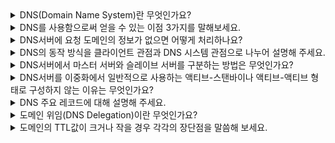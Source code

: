 <details>
<summary> DNS(Domain Name System)란 무엇인가요? </summary>
<div markdown="1">
  <br>
        
  도메인 주소를 IP 주소로 변환시켜주는 것을 말합니다.
</div>
</details>

<details>
<summary> DNS를 사용함으로써 얻을 수 있는 이점 3가지를 말해보세요. </summary>
<div markdown="1">
  <br>
        
  1) 하나의 IP 주소를 이용해 여러 개의 웹 서비스를 운영할 수 있습니다.
  2) 서비스 중인 IP 주소가 변경되더라도 도메인 주소를 그대로 유지해 접속 방법 변경 없이 서비스를 그대로 유지할 수 있기 때문에 서버 IP 변경에 쉽게 대처가 가능합니다.
  3) 지리적으로 여러 위치에서 서비스할 수 있습니다.
</div>
</details>

<details>
<summary> DNS서버에 요청 도메인의 정보가 없으면 어떻게 처리하나요? </summary>
<div markdown="1">
  <br>
        
  만약 DNS 서버에 해당 도메인의 정보가 없으면 루트 도메인을 관리하는 루트 DNS에 쿼리합니다.
</div>
</details>

<details>
<summary> DNS의 동작 방식을 클라이언트 관점과 DNS 시스템 관점으로 나누어 설명해 주세요. </summary>
<div markdown="1">
  <br>
        
  1. <b>클라이언트 관점</b> : 도메인을 쿼리하면 DNS 서버에 쿼리를 하기 전 로컬에 있는 `DNS 캐시 정보`를 먼저 확인합니다. 동일한 도메인을 매번 질의하는 것보다 캐시를 이용하는 것이 
  성능이 향상되기 때문입니다.
캐시에 필요한 도메인 정보가 없으면, `DNS 서버로 쿼리` 후, 응답을 받으면 그 결과를 캐시에 저장합니다. <br>
  == 재귀적쿼리
  2. <b>DNS 시스템 관점</b> : 도메인에 대한 결과값을 클라이언트에 보내주는 과정을 말합니다. 클라이언트에서 `처음 질의를 받은 DNS가 중심이 되어 책임`지고 `루트 DNS부터 상위 DNS에 
  차근차근 쿼리`를 보내 결과값을 알아낸 후 최종 결과값만 클라이언트에 응답합니다. 클라이언트는 한 번의 쿼리를 보내지만 이 요청을 받은 DNS 서버는 
  여러 단계로 쿼리를 상위 DNS 서버에 보내 정보를 획득합니다.<br>
  == 반복적쿼리
</div>
</details>

<details>
<summary> DNS서버에서 마스터 서버와 슬레이브 서버를 구분하는 방법은 무엇인가요? </summary>
<div markdown="1">
  <br>
        
  `존 파일`을 직접 관리하는지 여부로 구분합니다. <br>
  마스터 서버는 존 파일을 직접 생성해 도메인 관련 정보를 관리하고, 슬레이브 서버는 마스터에 만들어진 존 파일을 복제합니다. 이를 `영역 전송`이라고 합니다.
</div>
</details>

<details>
<summary> DNS서버를 이중화에서 일반적으로 사용하는 액티브-스탠바이나 액티브-액티브 형태로 구성하지 않는 이유는 무엇인가요? </summary>
<div markdown="1">
  <br>
        
  DNS 서버는 마스터 서버에 문제가 발생하고 일정 시간이 지나면 슬레이브 서버도 도메인에 대한 질의에 정상적으로 응답할 수 없기 때문입니다. <br>
  따라서 SOA 레코드에 설정된 만료 시간 전에 마스터 서버를 복구하거나 슬레이브 서버를 마스터 서버로 전환해야 서비스 장애를 막을 수 있습니다.
</div>
</details>

<details>
<summary> DNS 주요 레코드에 대해 설명해 주세요. </summary>
<div markdown="1">
  <br>
        
  1. `A`
    : (IPv4) 기본 레코드로, 도메인 주소를 IP 주소로 변환하는 레코드입니다. 동일한 도메인을 가진 A 레코드를 여러 개 만들어 서로 다른 IP 주소와 매핑 가능합니다.
  반대로 다수의 도메인에 동일한 IP 매핑 가능(서버 한 대에 여러 웹 서비스)합니다. 
  2. `AAAA`
    : (IPv6) 역할은 A레코드와 같습니다.
  3. `CNAME`
    : 별칭 이름을 사용하게 해주는 레코드입니다. 레코드값에 IP주소를 매핑하는 A 레코드와 달리 CNAME 레코드는 도메인 주소를 매핑합니다. 대표적인 예로 'www'가 있습니다.<br>
    <image width="400" height="170" src="https://user-images.githubusercontent.com/65750746/196023760-b7e77053-bf42-4533-bd41-7a44386da22a.png">
  4. `SOA`
    : 도메인 영역에 대한 권한을 나타내는 레코드입니다. 현재 네임 서버가 이 도메인 영역에 대한 관리 주체임을 의미하므로 해당 도메인에 대해서는 다른 네임 서버에 질의하지 않고 직접 응답합니다.
      도메인 영역 선언 시 SOA 레코드는 필수 항목이므로 반드시 만들어야 합니다. 그밖에도 현재 도메인 관리에 필요한 속성값을 설정합니다. (도메인 동기화에 필요한 타이머 값, TTL 값, 
      도메인의 네임 서버나 관리자 정보)
</div>
</details>

<details>
<summary> 도메인 위임(DNS Delegation)이란 무엇인가요? </summary>
<div markdown="1">
  <br>
        
  도메인 내의 모든 레코드를 해당 네임 서버가 직접 관리하지 않고 일부 영역에 대해서는 다른 곳에서 레코드를 관리하도록 위임하는 것을 말합니다. <br>
  즉, 자신이 가진 도메인 관리 권한을 다른 곳으로 일부 위임해 위임한 곳에서 세부 레코드를 관리하도록 하는 것입니다. <br>
  `CDN`을 이용하거나 `GLSB`를 이용하는 것이 대표적입니다.
</div>
</details>
  
<details>
<summary> 도메인의 TTL값이 크거나 작을 경우 각각의 장단점을 말씀해 보세요. </summary>
<div markdown="1">
  <br>
        
  - TTL 값이 클 경우
    - 장점 : DNS 재귀적 쿼리로 인한 응답 시간을 많이 줄일 수 있고 결과적으로 전체적인 네트워크 응답 시간이 단축됩니다.
    - 단점 : 새로 변경된 값으로 DNS 정보 갱신이 그만큼 지연됩니다.
  - TTL 값이 작을 경우
    - 장점 : DNS 정보 갱신이 빨라집니다.
    - 단점 : DNS 쿼리량이 늘어나 DNS 서버 부하가 증가할 수 있습니다.
 
 결론적으로, 서비스의 성질과 도메인 정보의 갱신 빈도에 따라 TTL 값을 적절히 조절해야 합니다.<br>
 (변경이 빈번하지 않은 경우엔 TTL 값을 늘려 DNS 부하를 줄이고, <br>
  IDC 이전이나 공인 IP와 서비스 변경이 예정되어 있다면 TTL값을 미리 극도로 줄여 변경을 신속히 적용)
</div>
</details>
